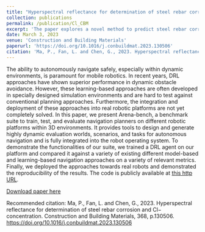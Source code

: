 ```yaml
---
title: "Hyperspectral reflectance for determination of steel rebar corrosion and Cl− concentration"
collection: publications
permalink: /publication/Cl_CBM
excerpt: 'The paper explores a novel method to predict steel rebar corrosion and chloride ion (Cl⁻) concentration in reinforced concrete structures using hyperspectral reflectance analysis. By correlating the reflectance intensity at a specific wavelength (2258 nm) with chloride content and corrosion probability.'
date: March 3, 2023
venue: 'Construction and Building Materials'
paperurl: 'https://doi.org/10.1016/j.conbuildmat.2023.130506'
citation: 'Ma, P., Fan, L. and Chen, G., 2023. Hyperspectral reflectance for determination of steel rebar corrosion and Cl− concentration. Construction and Building Materials, 368, p.130506.'
---
```

The ability to autonomously navigate safely, especially within dynamic environments, is paramount for mobile robotics. In recent years, DRL approaches have shown superior performance in dynamic obstacle avoidance. However, these learning-based approaches are often developed in specially designed simulation environments and are hard to test against conventional planning approaches. Furthermore, the integration and deployment of these approaches into real robotic platforms are not yet completely solved. In this paper, we present Arena-bench, a benchmark suite to train, test, and evaluate navigation planners on different robotic platforms within 3D environments. It provides tools to design and generate highly dynamic evaluation worlds, scenarios, and tasks for autonomous navigation and is fully integrated into the robot operating system. To demonstrate the functionalities of our suite, we trained a DRL agent on our platform and compared it against a variety of existing different model-based and learning-based navigation approaches on a variety of relevant metrics. Finally, we deployed the approaches towards real robots and demonstrated the reproducibility of the results. The code is publicly available at [this http URL](https://github.com/ignc-research/arena-bench).

[Download paper here](https://arxiv.org/abs/2206.05728)

Recommended citation: Ma, P., Fan, L. and Chen, G., 2023. Hyperspectral reflectance for determination of steel rebar corrosion and Cl− concentration. Construction and Building Materials, 368, p.130506. https://doi.org/10.1016/j.conbuildmat.2023.130506
